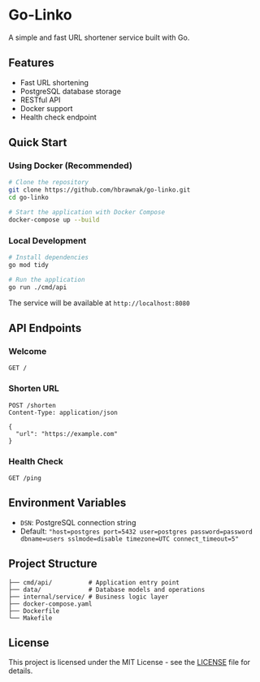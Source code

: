 # Go-Linko

A simple and fast URL shortener service built with Go.

## Features

- Fast URL shortening
- PostgreSQL database storage
- RESTful API
- Docker support
- Health check endpoint

## Quick Start

### Using Docker (Recommended)

```bash
# Clone the repository
git clone https://github.com/hbrawnak/go-linko.git
cd go-linko

# Start the application with Docker Compose
docker-compose up --build
```

### Local Development

```bash
# Install dependencies
go mod tidy

# Run the application
go run ./cmd/api
```

The service will be available at `http://localhost:8080`

## API Endpoints

### Welcome
```
GET /
```

### Shorten URL
```
POST /shorten
Content-Type: application/json

{
  "url": "https://example.com"
}
```

### Health Check
```
GET /ping
```

## Environment Variables

- `DSN`: PostgreSQL connection string
- Default: `"host=postgres port=5432 user=postgres password=password dbname=users sslmode=disable timezone=UTC connect_timeout=5"`

## Project Structure

```
├── cmd/api/          # Application entry point
├── data/             # Database models and operations
├── internal/service/ # Business logic layer
├── docker-compose.yaml
├── Dockerfile
└── Makefile
```

## License

This project is licensed under the MIT License - see the [LICENSE](LICENSE) file for details.
